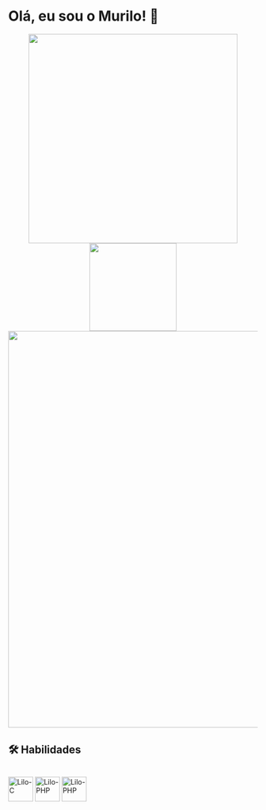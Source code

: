 # Olá, eu sou o Murilo! 👋

<div align="center">
      <img width = 422.5px src="https://github-readme-stats.vercel.app/api?username=LiloMarino&show_icons=true&theme=dark&include_all_commits=true&count_private=true&rank_icon=github" />
      <img  height = 176.41px src="https://github-readme-stats.vercel.app/api/top-langs/?username=LiloMarino&layout=compact&theme=dark" />
      <br>
      <img width = 800.5px src="https://github-readme-stats.vercel.app/api/wakatime?username=LiloMarino&layout=compact&theme=dark" />
</div>

## 🛠 Habilidades

<div style="display: inline_block"><br>
  <img align="center" alt="Lilo-C" height="50" width="50" src="https://cdn.jsdelivr.net/gh/devicons/devicon/icons/c/c-original.svg" />
  <img align="center" alt="Lilo-PHP" height="50" width="50" src="https://cdn.jsdelivr.net/gh/devicons/devicon/icons/python/python-original.svg" />
  <img align="center" alt="Lilo-PHP" height="50" width="50" src="https://cdn.jsdelivr.net/gh/devicons/devicon/icons/php/php-original.svg" />
</div>
